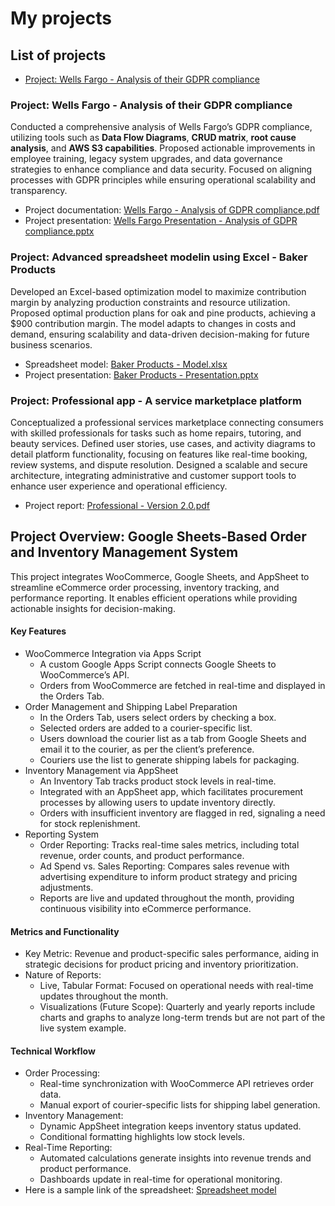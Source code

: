 # My projects

## List of projects
- [Project: Wells Fargo - Analysis of their GDPR compliance](#project-wells-fargo-analysis-of-their-gdpr-compliance)
### Project: Wells Fargo - Analysis of their GDPR compliance

Conducted a comprehensive analysis of Wells Fargo’s GDPR compliance, utilizing tools such as **Data Flow Diagrams**, **CRUD matrix**, **root cause analysis**, and **AWS S3 capabilities**. Proposed actionable improvements in employee training, legacy system upgrades, and data governance strategies to enhance compliance and data security. Focused on aligning processes with GDPR principles while ensuring operational scalability and transparency.

- Project documentation: [Wells Fargo - Analysis of GDPR compliance.pdf](https://github.com/user-attachments/files/18073573/Wells.Fargo.-.Analysis.of.GDPR.compliance.pdf)
- Project presentation: [Wells Fargo Presentation - Analysis of GDPR compliance.pptx](https://github.com/user-attachments/files/18073578/Wells.Fargo.Presentation.-.Analysis.of.GDPR.compliance.pptx)

### Project: Advanced spreadsheet modelin using Excel - Baker Products

Developed an Excel-based optimization model to maximize contribution margin by analyzing production constraints and resource utilization. Proposed optimal production plans for oak and pine products, achieving a $900 contribution margin. The model adapts to changes in costs and demand, ensuring scalability and data-driven decision-making for future business scenarios.

- Spreadsheet model: [Baker Products - Model.xlsx](https://github.com/user-attachments/files/18073602/Baker.Products.-.Model.xlsx)
- Project presentation: [Baker Products - Presentation.pptx](https://github.com/user-attachments/files/18073606/Baker.Products.-.Presentation.pptx)

### Project: Professional app - A service marketplace platform

Conceptualized a professional services marketplace connecting consumers with skilled professionals for tasks such as home repairs, tutoring, and beauty services. Defined user stories, use cases, and activity diagrams to detail platform functionality, focusing on features like real-time booking, review systems, and dispute resolution. Designed a scalable and secure architecture, integrating administrative and customer support tools to enhance user experience and operational efficiency.

- Project report: [Professional - Version 2.0.pdf](https://github.com/user-attachments/files/18074001/Professional.-.Version.2.0.pdf)

## Project Overview: Google Sheets-Based Order and Inventory Management System

This project integrates WooCommerce, Google Sheets, and AppSheet to streamline eCommerce order processing, inventory tracking, and performance reporting. It enables efficient operations while providing actionable insights for decision-making.

#### Key Features
- WooCommerce Integration via Apps Script
  - A custom Google Apps Script connects Google Sheets to WooCommerce’s API.
  - Orders from WooCommerce are fetched in real-time and displayed in the Orders Tab.
- Order Management and Shipping Label Preparation
  - In the Orders Tab, users select orders by checking a box.
  - Selected orders are added to a courier-specific list.
  - Users download the courier list as a tab from Google Sheets and email it to the courier, as per the client’s preference.
  - Couriers use the list to generate shipping labels for packaging.
- Inventory Management via AppSheet
  - An Inventory Tab tracks product stock levels in real-time.
  - Integrated with an AppSheet app, which facilitates procurement processes by allowing users to update inventory directly.
  - Orders with insufficient inventory are flagged in red, signaling a need for stock replenishment.
- Reporting System
  - Order Reporting: Tracks real-time sales metrics, including total revenue, order counts, and product performance.
  - Ad Spend vs. Sales Reporting: Compares sales revenue with advertising expenditure to inform product strategy and pricing adjustments.
  - Reports are live and updated throughout the month, providing continuous visibility into eCommerce performance.

#### Metrics and Functionality
- Key Metric: Revenue and product-specific sales performance, aiding in strategic decisions for product pricing and inventory prioritization.
- Nature of Reports:
  - Live, Tabular Format: Focused on operational needs with real-time updates throughout the month.
  - Visualizations (Future Scope): Quarterly and yearly reports include charts and graphs to analyze long-term trends but are not part of the live system example.

#### Technical Workflow
- Order Processing:
  - Real-time synchronization with WooCommerce API retrieves order data.
  - Manual export of courier-specific lists for shipping label generation.
- Inventory Management:
  - Dynamic AppSheet integration keeps inventory status updated.
  - Conditional formatting highlights low stock levels.
- Real-Time Reporting:
  - Automated calculations generate insights into revenue trends and product performance.
  - Dashboards update in real-time for operational monitoring.
- Here is a sample link of the spreadsheet: [Spreadsheet model](https://docs.google.com/spreadsheets/d/1Hh8I7W7yA2CJY_B-1zN0wntgrX8roS2wG5Pcjdfd0kM/edit?usp=sharing) 




